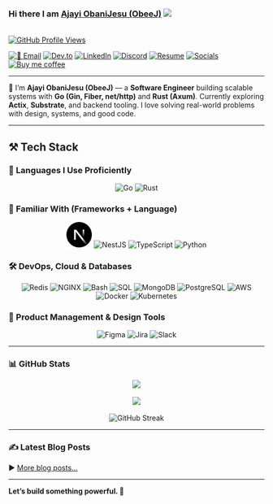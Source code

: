 ### Hi there I am [Ajayi ObaniJesu (ObeeJ)](https://www.linkedin.com/in/obanijesuajayi) <img src="https://raw.githubusercontent.com/MartinHeinz/MartinHeinz/master/wave.gif" width="30px">
<br/>[![GitHub Profile Views](https://komarev.com/ghpvc/?username=obeej&label=Profile+Views&style=for-the-badge&color=brightgreen)](https://github.com/obeej)

[![📨 Email](https://img.shields.io/badge/📨%20Email-D14836?style=for-the-badge&logo=gmail&logoColor=white)](mailto:ajayioba2000@gmail.com)
[![Dev.to](https://img.shields.io/badge/Dev.to-%23000000.svg?style=for-the-badge&logo=devdotto&logoColor=white)](https://dev.to/obeej)
[![LinkedIn](https://img.shields.io/badge/LinkedIn-%230077B5.svg?style=for-the-badge&logo=linkedin&logoColor=white)](https://www.linkedin.com/in/obanijesuajayi)
[![Discord](https://img.shields.io/badge/Discord-%237289DA.svg?style=for-the-badge&logo=discord&logoColor=white)](https://discord.gg/@Obeej)
[![Resume](https://img.shields.io/badge/Resume-%23FF9800.svg?style=for-the-badge&logo=google-drive&logoColor=white)](https://tinyurl.com/obeejdtechbuilder)
[![Socials](https://img.shields.io/badge/Socials-%23E4405F?style=for-the-badge&logo=linktree&logoColor=white)](https://linktr.ee/obeej)
[![Buy me coffee](https://img.shields.io/badge/Buy%20me%20coffee-FFDD00?style=for-the-badge&logo=buy-me-a-coffee&logoColor=black)](https://paystack.shop/pay/xt2108lk5d)

---

🔭 I’m **Ajayi ObaniJesu (ObeeJ)** — a **Software Engineer** building scalable systems with **Go (Gin, Fiber, net/http)** and **Rust (Axum)**. Currently exploring **Actix**, **Substrate**, and backend tooling. I love solving real-world problems with design, systems, and good code.

---

## ⚒️ Tech Stack

### 🧪 Languages I Use Proficiently
<p align="center">
  <img src="https://cdn.jsdelivr.net/gh/devicons/devicon/icons/go/go-original.svg" alt="Go" width="50"/>
  <img src="https://upload.wikimedia.org/wikipedia/commons/d/d5/Rust_programming_language_black_logo.svg" alt="Rust" width="50"/>
</p>

### 🚀 Familiar With (Frameworks + Language)
<p align="center">
  <img src="https://raw.githubusercontent.com/devicons/devicon/master/icons/nextjs/nextjs-original.svg" alt="Next.js" width="50"/>
  <img src="https://nestjs.com/img/logo-small.svg" alt="NestJS" width="50"/>
  <img src="https://cdn.jsdelivr.net/gh/devicons/devicon/icons/typescript/typescript-original.svg" alt="TypeScript" width="50"/>
  <img src="https://cdn.jsdelivr.net/gh/devicons/devicon/icons/python/python-original.svg" alt="Python" width="50"/>
</p>

### 🛠️ DevOps, Cloud & Databases
<p align="center">
  <img src="https://cdn.jsdelivr.net/gh/devicons/devicon/icons/redis/redis-original.svg" alt="Redis" width="50"/>
  <img src="https://cdn.jsdelivr.net/gh/devicons/devicon/icons/nginx/nginx-original.svg" alt="NGINX" width="50"/>
  <img src="https://cdn.jsdelivr.net/gh/devicons/devicon/icons/bash/bash-original.svg" alt="Bash" width="50"/>
  <img src="https://cdn-icons-png.flaticon.com/512/4248/4248443.png" alt="SQL" width="50"/>
  <img src="https://cdn.jsdelivr.net/gh/devicons/devicon/icons/mongodb/mongodb-original.svg" alt="MongoDB" width="50"/>
  <img src="https://cdn.jsdelivr.net/gh/devicons/devicon/icons/postgresql/postgresql-original.svg" alt="PostgreSQL" width="50"/>
  <img src="https://encrypted-tbn0.gstatic.com/images?q=tbn:ANd9GcRebe2oaBVLlVJDMGNZV8dZw4QfEWbIevmUCw&usqp=CAU" alt="AWS" width="50"/>
  <img src="https://cdn.jsdelivr.net/gh/devicons/devicon/icons/docker/docker-original.svg" alt="Docker" width="50"/>
  <img src="https://cdn.jsdelivr.net/gh/devicons/devicon/icons/kubernetes/kubernetes-plain.svg" alt="Kubernetes" width="50"/>
</p>

### 🎯 Product Management & Design Tools
<p align="center">
  <img src="https://cdn.jsdelivr.net/gh/devicons/devicon/icons/figma/figma-original.svg" alt="Figma" width="50"/>
  <img src="https://cdn.worldvectorlogo.com/logos/jira-1.svg" alt="Jira" width="50"/>
  <img src="https://cdn.jsdelivr.net/gh/devicons/devicon/icons/slack/slack-original.svg" alt="Slack" width="50"/>
</p>

---

### 📊 GitHub Stats

<p align="center">
  <img src="https://github-readme-stats.vercel.app/api?username=obeej&show_icons=true&theme=radical" />
</p>

<p align="center">
  <img src="https://github-readme-stats.vercel.app/api/top-langs/?username=obeej&layout=compact&theme=radical&hide=css,html,json,md&langs_count=8" />
</p>

<p align="center">
  <img src="https://github-readme-streak-stats.herokuapp.com/?user=obeej&theme=radical" alt="GitHub Streak" />
</p>

---

### ✍️ Latest Blog Posts
<!-- BLOG-POST-LIST:START -->
<!-- BLOG-POST-LIST:END -->
▶️ [More blog posts...](https://dev.to/obeej)

---

**Let’s build something powerful. 🚀**